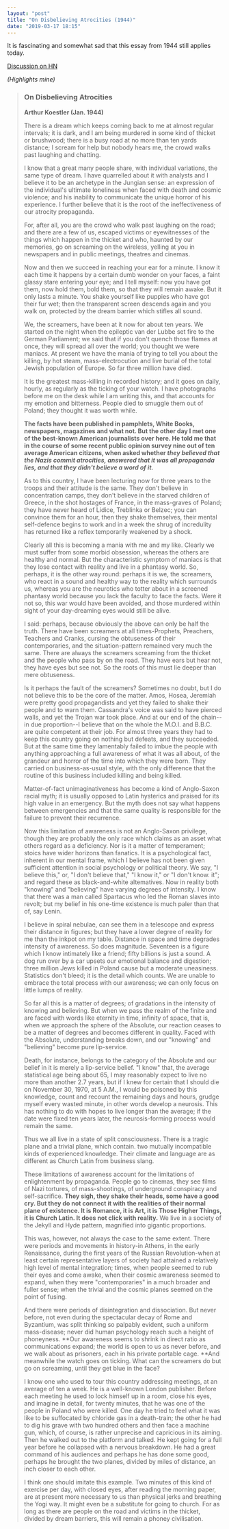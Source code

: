 ```yaml
---
layout: "post"
title: "On Disbelieving Atrocities (1944)"
date: "2019-03-17 18:15"
---
```



It is fascinating and somewhat sad that this essay from 1944 still applies today.

[Discussion on HN](https://news.ycombinator.com/item?id=18740505)

_(Highlights mine)_

> ### On Disbelieving Atrocities
> **Arthur Koestler (Jan. 1944)**
>
>
> There is a dream which keeps coming back to me at almost regular intervals; it is dark, and I am being murdered in some kind of thicket or brushwood; there is a busy road at no more than ten yards distance; I scream for help but nobody hears me, the crowd walks past laughing and chatting.
>
> I know that a great many people share, with individual variations, the same type of dream. I have quarrelled about it with analysts and I believe it to be an archetype in the Jungian sense: an expression of the individual's ultimate loneliness when faced with death and cosmic violence; and his inability to communicate the unique horror of his experience. I further believe that it is the root of the ineffectiveness of our atrocity propaganda.
>
> For, after all, you are the crowd who walk past laughing on the road; and there are a few of us, escaped victims or eyewitnesses of the things which happen in the thicket and who, haunted by our memories, go on screaming on the wireless, yelling at you in newspapers and in public meetings, theatres and cinemas.
>
> Now and then we succeed in reaching your ear for a minute. I know it each time it happens by a certain dumb wonder on your faces, a faint glassy stare entering your eye; and I tell myself: now you have got them, now hold them, bold them, so that they will remain awake. But it only lasts a minute. You shake yourself like puppies who have got their fur wet; then the transparent screen descends again and you walk on, protected by the dream barrier which stifles all sound.
>
> We, the screamers, have been at it now for about ten years. We started on the night when the epileptic van der Lubbe set fire to the German Parliament; we said that if you don't quench those flames at once, they will spread all over the world; you thought we were maniacs. At present we have the mania of trying to tell you about the killing, by hot steam, mass-electrocution and live burial of the total Jewish population of Europe. So far three million have died.
>
> It is the greatest mass-killing in recorded history; and it goes on daily, hourly, as regularly as the ticking of your watch. I have photographs before me on the desk while I am writing this, and that accounts for my emotion and bitterness. People died to smuggle them out of Poland; they thought it was worth while.
>
> **The facts have been published in pamphlets, White Books, newspapers, magazines and what not. But the other day I met one of the best-known American journalists over here. He told me that in the course of some recent public opinion survey nine out of ten average American citizens, when asked whether _they believed that the Nazis commit atrocities, answered that it was all propaganda lies, and that they didn't believe a word of it._**
>
> As to this country, I have been lecturing now for three years to the troops and their attitude is the same. They don't believe in concentration camps, they don't believe in the starved children of Greece, in the shot hostages of France, in the mass-graves of Poland; they have never heard of Lidice, Treblinka or Belzec; you can convince them for an hour, then they shake themselves, their mental self-defence begins to work and in a week the shrug of incredulity has returned like a reflex temporarily weakened by a shock.
>
> Clearly all this is becoming a mania with me and my like. Clearly we must suffer from some morbid obsession, whereas the others are healthy and normal. But the characteristic symptom of maniacs is that they lose contact with reality and live in a phantasy world. So, perhaps, it is the other way round: perhaps it is we, the screamers, who react in a sound and healthy way to the reality which surrounds us, whereas you are the neurotics who totter about in a screened phantasy world because you lack the faculty to face the facts. Were it not so, this war would have been avoided, and those murdered within sight of your day-dreaming eyes would still be alive.
>
> I said: perhaps, because obviously the above can only be half the truth. There have been screamers at all times-Prophets, Preachers, Teachers and Cranks, cursing the obtuseness of their contemporaries, and the situation-pattern remained very much the same. There are always the screamers screaming from the thicket and the people who pass by on the road. They have ears but hear not, they have eyes but see not. So the roots of this must lie deeper than mere obtuseness.
>
> Is it perhaps the fault of the screamers? Sometimes no doubt, but I do not believe this to be the core of the matter. Amos, Hosea, Jeremiah were pretty good propagandists and yet they failed to shake their people and to warn them. Cassandra's voice was said to have pierced walls, and yet the Trojan war took place. And at our end of the chain--in due proportion--I believe that on the whole the M.O.I. and B.B.C. are quite competent at their job. For almost three years they had to keep this country going on nothing but defeats, and they succeeded. But at the same time they lamentably failed to imbue the people with anything approaching a full awareness of what it was all about, of the grandeur and horror of the time into which they were born. They carried on business-as-usual style, with the only difference that the routine of this business included killing and being killed.
>
> Matter-of-fact unimaginativeness has become a kind of Anglo-Saxon racial myth; it is usually opposed to Latin hysterics and praised for its high value in an emergency. But the myth does not say what happens between emergencies and that the same quality is responsible for the failure to prevent their recurrence.
>
> Now this limitation of awareness is not an Anglo-Saxon privilege, though they are probably the only race which claims as an asset what others regard as a deficiency. Nor is it a matter of temperament; stoics have wider horizons than fanatics. It is a psychological fact, inherent in our mental frame, which I believe has not been given sufficient attention in social psychology or political theory. We say, "I believe this," or, "I don't believe that," "I know it," or "I don't know. it"; and regard these as black-and-white altematives. Now in reality both "knowing" and "believing" have varying degrees of intensity. I know that there was a man called Spartacus who led the Roman slaves into revolt; but my belief in his one-time existence is much paler than that of, say Lenin.
>
> I believe in spiral nebulae, can see them in a telescope and express their distance in figures; but they have a lower degree of reality for me than the inkpot on my table. Distance in space and time degrades intensity of awareness. So does magnitude. Seventeen is a figure which I know intimately like a friend; fifty billions is just a sound. A dog run over by a car upsets our emotional balance and digestion; three million Jews killed in Poland cause but a moderate uneasiness. Statistics don't bleed; it is the detail which counts. We are unable to embrace the total process with our awareness; we can only focus on little lumps of reality.
>
> So far all this is a matter of degrees; of gradations in the intensity of knowing and believing. But when we pass the realm of the finite and are faced with words like eternity in time, infinity of space, that is, when we approach the sphere of the Absolute, our reaction ceases to be a matter of degrees and becomes different in quality. Faced with the Absolute, understanding breaks down, and our "knowing" and "believing" become pure lip-service.
>
> Death, for instance, belongs to the category of the Absolute and our belief in it is merely a lip-service belief. "I know" that, the average statistical age being about 65, I may reasonably expect to live no more than another 2.7 years, but if I knew for certain that I should die on November 30, 1970, at 5 A.M., I would be poisoned by this knowledge, count and recount the remaining days and hours, grudge myself every wasted minute, in other words develop a neurosis. This has nothing to do with hopes to live longer than the average; if the date were fixed ten years later, the neurosis-forming process would remain the same.
>
> Thus we all live in a state of split consciousness. There is a tragic plane and a trivial plane, which contain. two mutually incompatible kinds of experienced knowledge. Their climate and language are as different as Church Latin from business slang.
>
> These limitations of awareness account for the limitations of enlightenment by propaganda. People go to cinemas, they see films of Nazi tortures, of mass-shootings, of underground conspiracy and self-sacrifice. **They sigh, they shake their heads, some have a good cry. But they do not connect it with the realities of their normal plane of existence. It is Romance, it is Art, it is Those Higher Things, it is Church Latin. It does not click with reality.** We live in a society of the Jekyll and Hyde pattern, magnified into gigantic proportions.
>
> This was, however, not always the case to the same extent. There were periods and movements in history-in Athens, in the early Renaissance, during the first years of the Russian Revolution-when at least certain representative layers of society had attained a relatively high level of mental integration; times, when people seemed to rub their eyes and come awake, when their cosmic awareness seemed to expand, when they were "contemporaries" in a much broader and fuller sense; when the trivial and the cosmic planes seemed on the point of fusing.
>
> And there were periods of disintegration and dissociation. But never before, not even during the spectacular decay of Rome and Byzantium, was split thinking so palpably evident, such a uniform mass-disease; never did human psychology reach such a height of phoneyness. **Our awareness seems to shrink in direct ratio as communications expand; the world is open to us as never before, and we walk about as prisoners, each in his private portable cage. **And meanwhile the watch goes on ticking. What can the screamers do but go on screaming, until they get blue in the face?
>
> I know one who used to tour this country addressing meetings, at an average of ten a week. He is a well-known London publisher. Before each meeting he used to lock himself up in a room, close his eyes, and imagine in detail, for twenty minutes, that he was one of the people in Poland who were killed. One day he tried to feel what it was like to be suffocated by chloride gas in a death-train; the other he had to dig his grave with two hundred others and then face a machine gun, which, of course, is rather unprecise and capricious in its aiming. Then he walked out to the platform and talked. He kept going for a full year before he collapsed with a nervous breakdown. He had a great command of his audiences and perhaps he has done some good, perhaps he brought the two planes, divided by miles of distance, an inch closer to each other.
>
> I think one should imitate this example. Two minutes of this kind of exercise per day, with closed eyes, after reading the morning paper, are at present more necessary to us than physical jerks and breathing the Yogi way. It might even be a substitute for going to church. For as long as there are people on the road and victims in the thicket, divided by dream barriers, this will remain a phoney civilisation.
